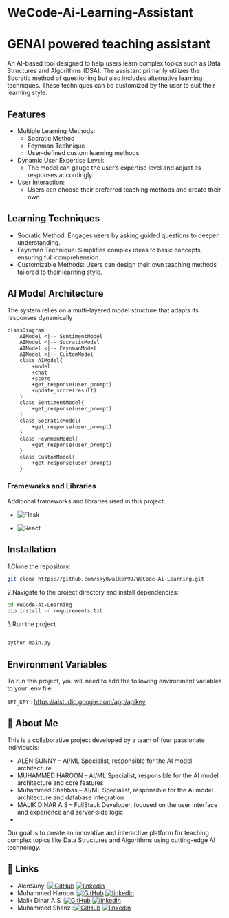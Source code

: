 # WeCode-Ai-Learning-Assistant

# GENAI powered teaching assistant

An AI-based tool designed to help users learn complex topics such as Data Structures and Algorithms (DSA). The assistant primarily utilizes the Socratic method of questioning but also includes alternative learning techniques. These techniques can be customized by the user to suit their learning style.


## Features

- Multiple Learning Methods:
    - Socratic Method
    - Feynman Technique
    - User-defined custom learning methods
- Dynamic User Expertise Level:
    - The model can gauge the user’s expertise level and adjust its responses accordingly.
- User Interaction:
    - Users can choose their preferred teaching methods and create their own.



## Learning Techniques

- Socratic Method: Engages users by asking guided questions to deepen understanding.
- Feynman Technique: Simplifies complex ideas to basic concepts, ensuring full comprehension.
- Customizable Methods: Users can design their own teaching methods tailored to their learning style.
## AI Model Architecture

The system relies on a multi-layered model structure that adapts its responses dynamically

```mermaid
classDiagram
    AIModel <|-- SentimentModel
    AIModel <|-- SocraticModel
    AIModel <|-- FeynmanModel
    AIModel <|-- CustomModel
    class AIModel{
        +model
        +chat
        +score
        +get_response(user_prompt)
        +update_score(result)
    }
    class SentimentModel{
        +get_response(user_prompt)
    }
    class SocraticModel{
        +get_response(user_prompt)
    }
    class FeynmanModel{
        +get_response(user_prompt)
    }
    class CustomModel{
        +get_response(user_prompt)
    }
```

### Frameworks and Libraries

Additional frameworks and libraries used in this project:

* ![Flask](https://img.shields.io/badge/Flask-000000?style=for-the-badge&logo=flask&logoColor=white)

* ![React](https://img.shields.io/badge/React-20232A?style=for-the-badge&logo=react&logoColor=61DAFB)

## Installation

1.Clone the repository:

```bash
git clone https://github.com/sky0walker99/WeCode-Ai-Learning.git

```
2.Navigate to the project directory and install dependencies:

```bash
cd WeCode-Ai-Learning
pip install -r requirements.txt

```
3.Run the project
```bash

python main.py

```
    
## Environment Variables

To run this project, you will need to add the following environment variables to your .env file

`API_KEY` : https://aistudio.google.com/app/apikey


## 🚀 About Me
This is a collaborative project developed by a team of four passionate individuals:

- ALEN SUNNY       – AI/ML Specialist, responsible for the AI model architecture 
- MUHAMMED HAROON  – AI/ML Specialist, responsible for the AI model architecture and core features
- Muhammed Shahbas – AI/ML Specialist, responsible for the AI model architecture and database integration
- MALIK DINAR A S  – FullStack Developer, focused on the user interface and experience and server-side logic.
- 
Our goal is to create an innovative and interactive platform for teaching complex topics like Data Structures and Algorithms using cutting-edge AI technology.



## 🔗 Links
- AlenSuny :[![GitHub](https://img.shields.io/badge/GitHub-100000?style=for-the-badge&logo=github&logoColor=white)](https://github.com/Alen-121) 
[![linkedin](https://img.shields.io/badge/linkedin-0A66C2?style=for-the-badge&logo=linkedin&logoColor=white)](https://www.linkedin.com/in/alen--sunny/)
- Muhammed Haroon :[![GitHub](https://img.shields.io/badge/GitHub-100000?style=for-the-badge&logo=github&logoColor=white)](https://github.com/sky0walker99/) 
[![linkedin](https://img.shields.io/badge/linkedin-0A66C2?style=for-the-badge&logo=linkedin&logoColor=white)](https://www.linkedin.com/in/muhammed-haroon-0399962b8/)
- Malik Dinar A S :[![GitHub](https://img.shields.io/badge/GitHub-100000?style=for-the-badge&logo=github&logoColor=white)](https://github.com/malik-dinar) 
[![linkedin](https://img.shields.io/badge/linkedin-0A66C2?style=for-the-badge&logo=linkedin&logoColor=white)](https://www.linkedin.com/in/malik-dinar-510795234/)
- Muhammed Shanz :[![GitHub](https://img.shields.io/badge/GitHub-100000?style=for-the-badge&logo=github&logoColor=white)](https://github.com/Alen-121)
[![linkedin](https://img.shields.io/badge/linkedin-0A66C2?style=for-the-badge&logo=linkedin&logoColor=white)]([https://www.linkedin.com/](https://www.linkedin.com/in/alen--sunny/))



